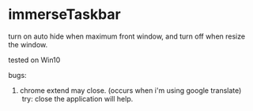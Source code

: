 # immerseTaskbar
turn on auto hide when maximum front window, and turn off when resize the window. 

tested on Win10



bugs:
1. chrome extend may close. (occurs when i'm using google translate) 
    try: close the application will help. 
